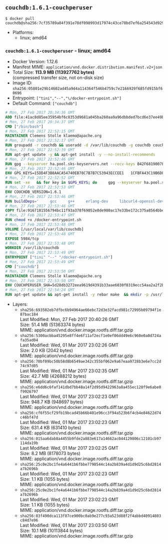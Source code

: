 ## `couchdb:1.6.1-couchperuser`

```console
$ docker pull couchdb@sha256:7cf35789a84f391e78df098993d17974c43ce78bd7ef6a254543d929ab7d77cc
```

-	Platforms:
	-	linux; amd64

### `couchdb:1.6.1-couchperuser` - linux; amd64

-	Docker Version: 1.12.6
-	Manifest MIME: `application/vnd.docker.distribution.manifest.v2+json`
-	Total Size: **113.9 MB (113927762 bytes)**  
	(compressed transfer size, not on-disk size)
-	Image ID: `sha256:05801e29b14602ad45a9d4a114364f546b4759c7e2166929f685fd915bf60696`
-	Entrypoint: `["tini","--","\/docker-entrypoint.sh"]`
-	Default Command: `["couchdb"]`

```dockerfile
# Mon, 27 Feb 2017 20:34:36 GMT
ADD file:41ac8d85ee35954bf6c8353d9681a045ba260aa9a96dbbded7bcd6e37ee49bea in / 
# Mon, 27 Feb 2017 20:34:37 GMT
CMD ["/bin/bash"]
# Mon, 27 Feb 2017 22:52:15 GMT
MAINTAINER Clemens Stolle klaemo@apache.org
# Mon, 27 Feb 2017 22:52:17 GMT
RUN groupadd -r couchdb && useradd -d /var/lib/couchdb -g couchdb couchdb
# Mon, 27 Feb 2017 22:52:39 GMT
RUN apt-get update -y && apt-get install -y --no-install-recommends     ca-certificates     curl     erlang-nox     libicu52     libmozjs185-1.0     libnspr4     libnspr4-0d   && rm -rf /var/lib/apt/lists/*
# Mon, 27 Feb 2017 22:52:46 GMT
RUN gpg --keyserver ha.pool.sks-keyservers.net --recv-keys B42F6819007F00F88E364FD4036A9C25BF357DD4   && curl -o /usr/local/bin/gosu -fSL "https://github.com/tianon/gosu/releases/download/1.7/gosu-$(dpkg --print-architecture)"   && curl -o /usr/local/bin/gosu.asc -fSL "https://github.com/tianon/gosu/releases/download/1.7/gosu-$(dpkg --print-architecture).asc"   && gpg --verify /usr/local/bin/gosu.asc   && rm /usr/local/bin/gosu.asc   && chmod +x /usr/local/bin/gosu   && gpg --keyserver ha.pool.sks-keyservers.net --recv-keys 6380DC428747F6C393FEACA59A84159D7001A4E5   && curl -o /usr/local/bin/tini -fSL "https://github.com/krallin/tini/releases/download/v0.9.0/tini"   && curl -o /usr/local/bin/tini.asc -fSL "https://github.com/krallin/tini/releases/download/v0.9.0/tini.asc"   && gpg --verify /usr/local/bin/tini.asc   && rm /usr/local/bin/tini.asc   && chmod +x /usr/local/bin/tini
# Mon, 27 Feb 2017 22:52:46 GMT
ENV GPG_KEYS=15DD4F3B8AACA54740EB78C7B7B7C53943ECCEE1   1CFBFA43C19B6DF4A0CA3934669C02FFDF3CEBA3   25BBBAC113C1BFD5AA594A4C9F96B92930380381   4BFCA2B99BADC6F9F105BEC9C5E32E2D6B065BFB   5D680346FAA3E51B29DBCB681015F68F9DA248BC   7BCCEB868313DDA925DF1805ECA5BCB7BB9656B0   C3F4DFAEAD621E1C94523AEEC376457E61D50B88   D2B17F9DA23C0A10991AF2E3D9EE01E47852AEE4   E0AF0A194D55C84E4A19A801CDB0C0F904F4EE9B
# Mon, 27 Feb 2017 22:52:52 GMT
RUN set -xe   && for key in $GPG_KEYS; do     gpg --keyserver ha.pool.sks-keyservers.net --recv-keys "$key";   done
# Mon, 27 Feb 2017 22:52:53 GMT
ENV COUCHDB_VERSION=1.6.1
# Mon, 27 Feb 2017 22:53:46 GMT
RUN buildDeps='     gcc     g++     erlang-dev     libcurl4-openssl-dev     libicu-dev     libmozjs185-dev     libnspr4-dev     make   '   && apt-get update && apt-get install -y --no-install-recommends $buildDeps   && curl -fSL http://apache.osuosl.org/couchdb/source/$COUCHDB_VERSION/apache-couchdb-$COUCHDB_VERSION.tar.gz -o couchdb.tar.gz   && curl -fSL https://www.apache.org/dist/couchdb/source/$COUCHDB_VERSION/apache-couchdb-$COUCHDB_VERSION.tar.gz.asc -o couchdb.tar.gz.asc   && gpg --verify couchdb.tar.gz.asc   && mkdir -p /usr/src/couchdb   && tar -xzf couchdb.tar.gz -C /usr/src/couchdb --strip-components=1   && cd /usr/src/couchdb   && ./configure --with-js-lib=/usr/lib --with-js-include=/usr/include/mozjs   && make && make install   && apt-get purge -y --auto-remove $buildDeps   && rm -rf /var/lib/apt/lists/* /usr/src/couchdb /couchdb.tar.gz*   && chown -R couchdb:couchdb     /usr/local/lib/couchdb /usr/local/etc/couchdb     /usr/local/var/lib/couchdb /usr/local/var/log/couchdb /usr/local/var/run/couchdb   && chmod -R g+rw     /usr/local/lib/couchdb /usr/local/etc/couchdb     /usr/local/var/lib/couchdb /usr/local/var/log/couchdb /usr/local/var/run/couchdb   && mkdir -p /var/lib/couchdb   && sed -e 's/^bind_address = .*$/bind_address = 0.0.0.0/' -i /usr/local/etc/couchdb/default.ini   && sed -e 's!/usr/local/var/log/couchdb/couch.log$!/dev/null!' -i /usr/local/etc/couchdb/default.ini
# Mon, 27 Feb 2017 22:53:46 GMT
COPY file:9167181556794bc11f93a378f69052e0de980ac17e33be172c375a8564bbe89a in / 
# Mon, 27 Feb 2017 22:53:47 GMT
RUN chmod +x /docker-entrypoint.sh
# Mon, 27 Feb 2017 22:53:48 GMT
VOLUME [/usr/local/var/lib/couchdb]
# Mon, 27 Feb 2017 22:53:48 GMT
EXPOSE 5984/tcp
# Mon, 27 Feb 2017 22:53:48 GMT
WORKDIR /var/lib/couchdb
# Mon, 27 Feb 2017 22:53:49 GMT
ENTRYPOINT ["tini" "--" "/docker-entrypoint.sh"]
# Mon, 27 Feb 2017 22:53:49 GMT
CMD ["couchdb"]
# Mon, 27 Feb 2017 22:53:50 GMT
MAINTAINER Clemens Stolle klaemo@apache.org
# Mon, 27 Feb 2017 22:53:50 GMT
ENV COUCHPERUSER_SHA=5d28db3272eea9619d4391b33aae6030f0319ecc54aa2a2f2b6c6a8d448f03f2
# Mon, 27 Feb 2017 22:54:24 GMT
RUN apt-get update && apt-get install -y rebar make  && mkdir -p /usr/local/lib/couchdb/plugins/couchperuser  && cd /usr/local/lib/couchdb/plugins  && curl -L -o couchperuser.tar.gz https://github.com/etrepum/couchperuser/archive/1.1.0.tar.gz  && echo "$COUCHPERUSER_SHA *couchperuser.tar.gz" | sha256sum -c -  && tar -xzf couchperuser.tar.gz -C couchperuser --strip-components=1  && rm couchperuser.tar.gz  && cd couchperuser  && make  && apt-get purge -y --auto-remove rebar make
```

-	Layers:
	-	`sha256:693502eb7dfbc6b94964ae66ebc72d3e32facd981c72995b09794f1e87bac184`  
		Last Modified: Mon, 27 Feb 2017 20:40:26 GMT  
		Size: 51.4 MB (51363374 bytes)  
		MIME: application/vnd.docker.image.rootfs.diff.tar.gzip
	-	`sha256:5300acbba45295e8ff4e6f11af2ecf1e0ef06dd49e6c960e0a0d724afa35ad04`  
		Last Modified: Wed, 01 Mar 2017 23:02:26 GMT  
		Size: 2.0 KB (2042 bytes)  
		MIME: application/vnd.docker.image.rootfs.diff.tar.gzip
	-	`sha256:70bf09bc50b58d8b6549ae342c355bf062e9a67eaa9728b3e6e7cc2d74c97d05`  
		Last Modified: Wed, 01 Mar 2017 23:02:35 GMT  
		Size: 42.7 MB (42688212 bytes)  
		MIME: application/vnd.docker.image.rootfs.diff.tar.gzip
	-	`sha256:e6dd6c6faf141dbd7bb48a14f2d95d9422963a8a455ec128f9e6abe0f9926797`  
		Last Modified: Wed, 01 Mar 2017 23:02:23 GMT  
		Size: 948.7 KB (948697 bytes)  
		MIME: application/vnd.docker.image.rootfs.diff.tar.gzip
	-	`sha256:cf6f55cf29fb19bcad45b66b401e96cc3f94a523b6f4cb4e84622d74c46bf47d`  
		Last Modified: Wed, 01 Mar 2017 23:02:23 GMT  
		Size: 631.4 KB (631410 bytes)  
		MIME: application/vnd.docker.image.rootfs.diff.tar.gzip
	-	`sha256:015aa6dab8a4455b9fde2a883e617a14662ac044129806c12101cb97114da19b`  
		Last Modified: Wed, 01 Mar 2017 23:02:25 GMT  
		Size: 8.2 MB (8178073 bytes)  
		MIME: application/vnd.docker.image.rootfs.diff.tar.gzip
	-	`sha256:25c0e2bc1fe4a6441b6fbbe7798544c14a2b839a4d1d9d25c6bd2814a7b2696b`  
		Last Modified: Wed, 01 Mar 2017 23:02:23 GMT  
		Size: 1.1 KB (1055 bytes)  
		MIME: application/vnd.docker.image.rootfs.diff.tar.gzip
	-	`sha256:25c0e2bc1fe4a6441b6fbbe7798544c14a2b839a4d1d9d25c6bd2814a7b2696b`  
		Last Modified: Wed, 01 Mar 2017 23:02:23 GMT  
		Size: 1.1 KB (1055 bytes)  
		MIME: application/vnd.docker.image.rootfs.diff.tar.gzip
	-	`sha256:83f490dca113f87ce900bc0ab9e277c93a523d88f2f4abbd40914803c84d7e96`  
		Last Modified: Wed, 01 Mar 2017 23:03:50 GMT  
		Size: 10.1 MB (10113844 bytes)  
		MIME: application/vnd.docker.image.rootfs.diff.tar.gzip
